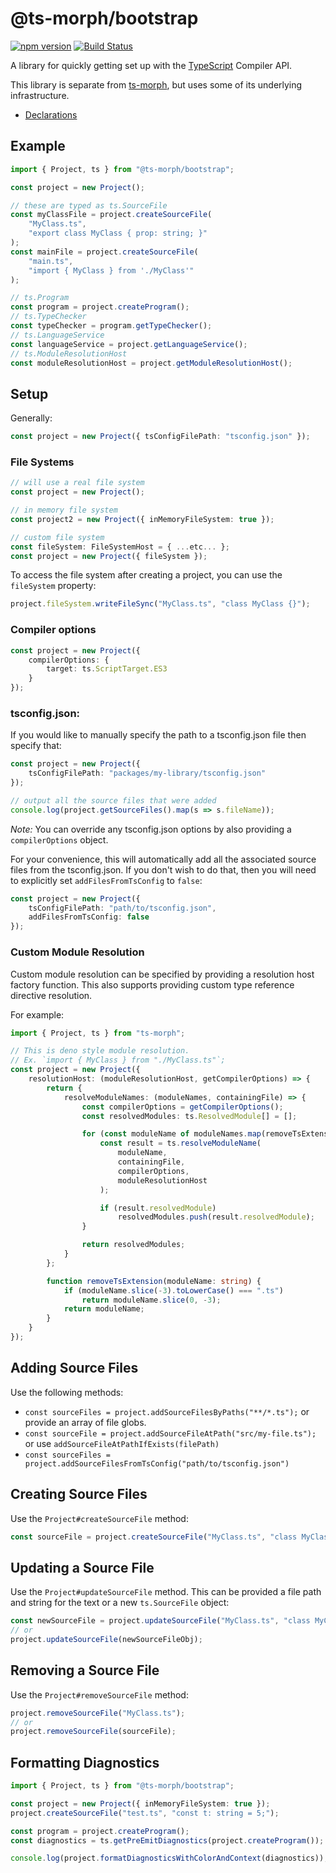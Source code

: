 # @ts-morph/bootstrap

[![npm version](https://badge.fury.io/js/%40ts-morph%2Fbootstrap.svg)](https://badge.fury.io/js/%40ts-morph%2Fbootstrap)
[![Build Status](https://travis-ci.org/dsherret/ts-morph.svg?branch=latest)](https://travis-ci.org/dsherret/ts-morph)

A library for quickly getting set up with the [TypeScript](https://github.com/Microsoft/TypeScript) Compiler API.

This library is separate from [ts-morph](../ts-morph), but uses some of its underlying infrastructure.

* [Declarations](lib/ts-morph-bootstrap.d.ts)

## Example

```ts
import { Project, ts } from "@ts-morph/bootstrap";

const project = new Project();

// these are typed as ts.SourceFile
const myClassFile = project.createSourceFile(
    "MyClass.ts",
    "export class MyClass { prop: string; }"
);
const mainFile = project.createSourceFile(
    "main.ts",
    "import { MyClass } from './MyClass'"
);

// ts.Program
const program = project.createProgram();
// ts.TypeChecker
const typeChecker = program.getTypeChecker();
// ts.LanguageService
const languageService = project.getLanguageService();
// ts.ModuleResolutionHost
const moduleResolutionHost = project.getModuleResolutionHost();
```

## Setup

Generally:

```ts
const project = new Project({ tsConfigFilePath: "tsconfig.json" });
```

### File Systems

```ts
// will use a real file system
const project = new Project();

// in memory file system
const project2 = new Project({ inMemoryFileSystem: true });

// custom file system
const fileSystem: FileSystemHost = { ...etc... };
const project = new Project({ fileSystem });
```

To access the file system after creating a project, you can use the `fileSystem` property:

```ts
project.fileSystem.writeFileSync("MyClass.ts", "class MyClass {}");
```

### Compiler options

```ts
const project = new Project({
    compilerOptions: {
        target: ts.ScriptTarget.ES3
    }
});
```

### tsconfig.json:

If you would like to manually specify the path to a tsconfig.json file then specify that:

```ts
const project = new Project({
    tsConfigFilePath: "packages/my-library/tsconfig.json"
});

// output all the source files that were added
console.log(project.getSourceFiles().map(s => s.fileName));
```

*Note:* You can override any tsconfig.json options by also providing a `compilerOptions` object.

For your convenience, this will automatically add all the associated source files from the tsconfig.json. If you don't wish to do that, then you will need to explicitly set `addFilesFromTsConfig` to `false`:

```ts
const project = new Project({
    tsConfigFilePath: "path/to/tsconfig.json",
    addFilesFromTsConfig: false
});
```

### Custom Module Resolution

Custom module resolution can be specified by providing a resolution host factory function. This also supports providing custom type reference directive resolution.

For example:

```ts
import { Project, ts } from "ts-morph";

// This is deno style module resolution.
// Ex. `import { MyClass } from "./MyClass.ts"`;
const project = new Project({
    resolutionHost: (moduleResolutionHost, getCompilerOptions) => {
        return {
            resolveModuleNames: (moduleNames, containingFile) => {
                const compilerOptions = getCompilerOptions();
                const resolvedModules: ts.ResolvedModule[] = [];

                for (const moduleName of moduleNames.map(removeTsExtension)) {
                    const result = ts.resolveModuleName(
                        moduleName,
                        containingFile,
                        compilerOptions,
                        moduleResolutionHost
                    );

                    if (result.resolvedModule)
                        resolvedModules.push(result.resolvedModule);
                }

                return resolvedModules;
            }
        };

        function removeTsExtension(moduleName: string) {
            if (moduleName.slice(-3).toLowerCase() === ".ts")
                return moduleName.slice(0, -3);
            return moduleName;
        }
    }
});
```

## Adding Source Files

Use the following methods:

* `const sourceFiles = project.addSourceFilesByPaths("**/*.ts");` or provide an array of file globs.
* `const sourceFile = project.addSourceFileAtPath("src/my-file.ts");` or use `addSourceFileAtPathIfExists(filePath)`
* `const sourceFiles = project.addSourceFilesFromTsConfig("path/to/tsconfig.json")`

## Creating Source Files

Use the `Project#createSourceFile` method:

```ts
const sourceFile = project.createSourceFile("MyClass.ts", "class MyClass {}");
```

## Updating a Source File

Use the `Project#updateSourceFile` method. This can be provided a file path and string for the text or a new `ts.SourceFile` object:

```ts
const newSourceFile = project.updateSourceFile("MyClass.ts", "class MyClass {}");
// or
project.updateSourceFile(newSourceFileObj);
```

## Removing a Source File

Use the `Project#removeSourceFile` method:

```ts
project.removeSourceFile("MyClass.ts");
// or
project.removeSourceFile(sourceFile);
```

## Formatting Diagnostics

```ts
import { Project, ts } from "@ts-morph/bootstrap";

const project = new Project({ inMemoryFileSystem: true });
project.createSourceFile("test.ts", "const t: string = 5;");

const program = project.createProgram();
const diagnostics = ts.getPreEmitDiagnostics(project.createProgram());

console.log(project.formatDiagnosticsWithColorAndContext(diagnostics));
```